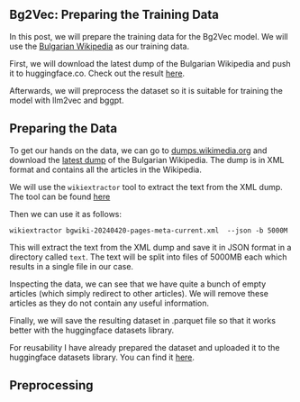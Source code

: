 ## Bg2Vec: Preparing the Training Data 

In this post, we will prepare the training data for the Bg2Vec model. We will use the [Bulgarian Wikipedia](https://bg.wikipedia.org/) as our training data.

First, we will download the latest dump of the Bulgarian Wikipedia and push it to huggingface.co. Check out the result [here](https://huggingface.co/datasets/mboyanov/bgwiki).


Afterwards, we will preprocess the dataset so it is suitable for training the model with llm2vec and bggpt.

## Preparing the Data

To get our hands on the data, we can go to [dumps.wikimedia.org](https://dumps.wikimedia.org) and download the [latest dump](https://dumps.wikimedia.org/bgwiki/20240501/) of the Bulgarian Wikipedia. 
The dump is in XML format and contains all the articles in the Wikipedia.

We will use the `wikiextractor` tool to extract the text from the XML dump. The tool can be found [here]()

Then we can use it as follows:

```
wikiextractor bgwiki-20240420-pages-meta-current.xml  --json -b 5000M
```

This will extract the text from the XML dump and save it in JSON format in a directory called `text`. 
The text will be split into files of 5000MB each which results in a single file in our case. 

Inspecting the data, we can see that we have quite a bunch of empty articles (which simply redirect to other articles).
We will remove these articles as they do not contain any useful information.

Finally, we will save the resulting dataset in .parquet file so that it works better with the huggingface datasets library.

For reusability I have already prepared the dataset and uploaded it to the huggingface datasets library. You can find it [here](https://huggingface.co/datasets/mboyanov/bgwiki).

## Preprocessing

